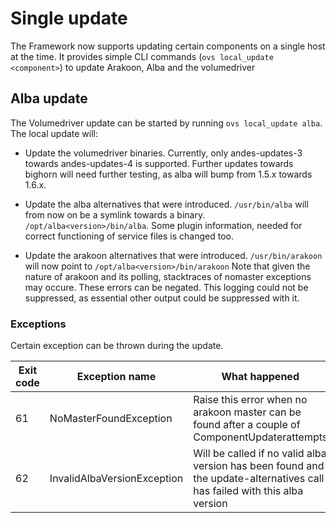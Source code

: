 # Single update
The Framework now supports updating certain components on a single host at the time.
It provides simple CLI commands (`ovs local_update <component>`) to update Arakoon, Alba and the volumedriver

 ## Alba update
The Volumedriver update can be started by running `ovs local_update alba`.
The local update will:
- Update the volumedriver binaries. Currently, only andes-updates-3 towards andes-updates-4 is supported. Further updates towards bighorn will need further testing, as alba will bump from 1.5.x towards 1.6.x.
    
- Update the alba alternatives that were introduced. 
`/usr/bin/alba` will from now on be a symlink towards a binary.
`/opt/alba<version>/bin/alba`. Some plugin information, needed for correct functioning of service files is changed too.
- Update the arakoon alternatives that were introduced. `/usr/bin/arakoon` will now point to
`/opt/alba<version>/bin/arakoon`
Note that given the nature of arakoon and its polling, stacktraces of nomaster exceptions may occure. These errors can be negated. This logging could not be suppressed, as essential other output could be suppressed with it.

 ### Exceptions
Certain exception can be thrown during the update.

 | Exit code | Exception name | What happened |
| --------- | ---------------| ------------- |
| 61        | NoMasterFoundException | Raise this error when no arakoon master can be found after a couple of ComponentUpdaterattempts |
| 62        | InvalidAlbaVersionException | Will be called if no valid alba version has been found and the update-alternatives call has failed with this alba version|